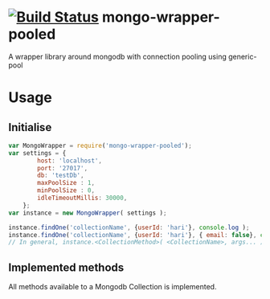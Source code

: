 [![Build Status](https://travis-ci.org/harish2704/mongo-wrapper-pooled.svg?branch=master)](https://travis-ci.org/harish2704/mongo-wrapper-pooled)
mongo-wrapper-pooled
====================

A wrapper library around mongodb with connection pooling using generic-pool

# Usage

## Initialise

```js
var MongoWrapper = require('mongo-wrapper-pooled');
var settings = {
        host: 'localhost',
        port: '27017',
        db: 'testDb',
        maxPoolSize : 1,
        minPoolSize : 0,
        idleTimeoutMillis: 30000,
    };
var instance = new MongoWrapper( settings );

instance.findOne('collectionName', {userId: 'hari'}, console.log );
instance.findOne('collectionName', {userId: 'hari'}, { email: false}, console.log );
// In general, instance.<CollectionMethod>( <CollectionName>, args... );
```

## Implemented methods 

All methods available to a Mongodb Collection is implemented.
